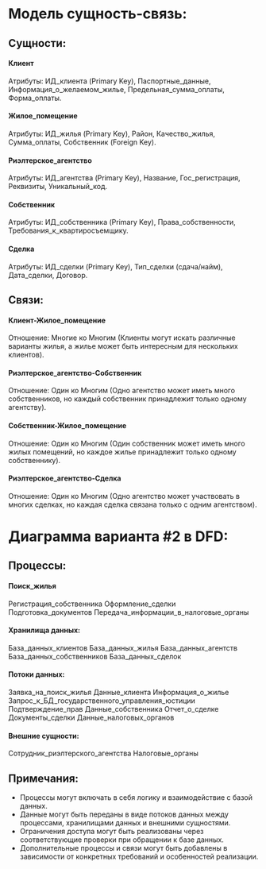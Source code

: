 # Модель сущность-связь:

## Сущности:
#### Клиент
Атрибуты: ИД_клиента (Primary Key), Паспортные_данные, Информация_о_желаемом_жилье, Предельная_сумма_оплаты, Форма_оплаты.
#### Жилое_помещение
Атрибуты: ИД_жилья (Primary Key), Район, Качество_жилья, Сумма_оплаты, Собственник (Foreign Key).
#### Риэлтерское_агентство
Атрибуты: ИД_агентства (Primary Key), Название, Гос_регистрация, Реквизиты, Уникальный_код.
#### Собственник
Атрибуты: ИД_собственника (Primary Key), Права_собственности, Требования_к_квартиросъемщику.
#### Сделка
Атрибуты: ИД_сделки (Primary Key), Тип_сделки (сдача/найм), Дата_сделки, Договор.


## Связи:
#### Клиент-Жилое_помещение
Отношение: Многие ко Многим (Клиенты могут искать различные варианты жилья, а жилье может быть интересным для нескольких клиентов).
#### Риэлтерское_агентство-Собственник
Отношение: Один ко Многим (Одно агентство может иметь много собственников, но каждый собственник принадлежит только одному агентству).
#### Собственник-Жилое_помещение
Отношение: Один ко Многим (Один собственник может иметь много жилых помещений, но каждое жилье принадлежит только одному собственнику).
#### Риэлтерское_агентство-Сделка
Отношение: Один ко Многим (Одно агентство может участвовать в многих сделках, но каждая сделка связана только с одним агентством).

# Диаграмма варианта #2 в DFD:

## Процессы:

#### Поиск_жилья
Регистрация_собственника
Оформление_сделки
Подготовка_документов
Передача_информации_в_налоговые_органы

#### Хранилища данных:
База_данных_клиентов
База_данных_жилья
База_данных_агентств
База_данных_собственников
База_данных_сделок

#### Потоки данных:
Заявка_на_поиск_жилья
Данные_клиента
Информация_о_жилье
Запрос_к_БД_государственного_управления_юстиции
Подтверждение_прав
Данные_собственника
Отчет_о_сделке
Документы_сделки
Данные_налоговых_органов

#### Внешние сущности:
Сотрудник_риэлтерского_агентства
Налоговые_органы

## Примечания:
 - Процессы могут включать в себя логику и взаимодействие с базой данных.
 - Данные могут быть переданы в виде потоков данных между процессами, хранилищами данных и внешними сущностями.
 - Ограничения доступа могут быть реализованы через соответствующие проверки при обращении к базе данных.
 - Дополнительные процессы и связи могут быть добавлены в зависимости от конкретных требований и особенностей реализации.
